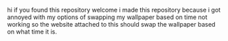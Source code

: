 hi if you found this repository welcome
i made this repository because i got annoyed with my options of swapping my wallpaper based on time not working
so the website attached to this should swap the wallpaper based on what time it is.
